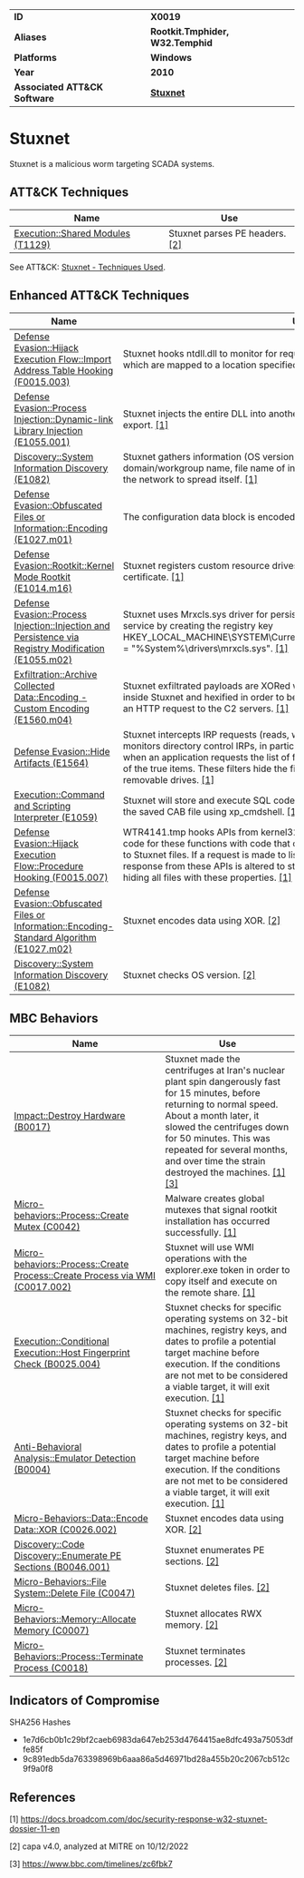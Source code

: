 <table>
<tr>
<td><b>ID</b></td>
<td><b>X0019</b></td>
</tr>
<tr>
<td><b>Aliases</b></td>
<td><b>Rootkit.Tmphider, W32.Temphid</b></td>
</tr>
<tr>
<td><b>Platforms</b></td>
<td><b>Windows</b></td>
</tr>
<tr>
<td><b>Year</b></td>
<td><b>2010</b></td>
</tr>
<tr>
<td><b>Associated ATT&CK Software</b></td>
<td><b><a href="https://attack.mitre.org/software/S0603/">Stuxnet</a></b></td>
</tr>
</table>


# Stuxnet

Stuxnet is a malicious worm targeting SCADA systems.


## ATT&CK Techniques

|Name|Use|
|---|---|
|[Execution::Shared Modules (T1129)](https://attack.mitre.org/techniques/T1129)|Stuxnet parses PE headers. [[2]](#2)|

See ATT&CK: [Stuxnet - Techniques Used](https://attack.mitre.org/software/S0603/).

## Enhanced ATT&CK Techniques

|Name|Use|
|---|---|
|[Defense Evasion::Hijack Execution Flow::Import Address Table Hooking (F0015.003)](../defense-evasion/hijack-execution-flow.md)|Stuxnet hooks ntdll.dll to monitor for requests to load specially crafted file names, which are mapped to a location specified by Stuxnet. [[1]](#1)|
|[Defense Evasion::Process Injection::Dynamic-link Library Injection (E1055.001)](../defense-evasion/process-injection.md)|Stuxnet injects the entire DLL into another process and then calls the particular export. [[1]](#1)|
|[Discovery::System Information Discovery (E1082)](../discovery/system-information-discovery.md)|Stuxnet gathers information (OS version, workgroup status, computer name, domain/workgroup name, file name of infected project file) about each computer in the network to spread itself. [[1]](#1)|
|[Defense Evasion::Obfuscated Files or Information::Encoding (E1027.m01)](../defense-evasion/obfuscated-files-or-information.md)|The configuration data block is encoded with a NOT XOR 0xFF operation. [[1]](#1)|
|[Defense Evasion::Rootkit::Kernel Mode Rootkit (E1014.m16)](../defense-evasion/rootkit.md)|Stuxnet registers custom resource drives signed with a legitimate Realtek digital certificate. [[1]](#1)|
|[Defense Evasion::Process Injection::Injection and Persistence via Registry Modification (E1055.m02)](../defense-evasion/process-injection.md)|Stuxnet uses Mrxcls.sys driver for persistence. It is registered as a boot start service by creating the registry key HKEY_LOCAL_MACHINE\SYSTEM\CurrentControlSet\Services\MRxCIs\"ImagePath" = "%System%\drivers\mrxcls.sys". [[1]](#1)|
|[Exfiltration::Archive Collected Data::Encoding - Custom Encoding (E1560.m04)](../exfiltration/archive-collected-data.md)|Stuxnet exfiltrated payloads are XORed with a static 31-byte long byte string found inside Stuxnet and hexified in order to be passed on as an ASCII data parameter in an HTTP request to the C2 servers. [[1]](#1)|
|[Defense Evasion::Hide Artifacts (E1564)](../defense-evasion/hide-artifacts.md)|Stuxnet intercepts IRP requests (reads, writes) to devices (NFTS, FAT, CD-ROM). It monitors directory control IRPs, in particular directory query notifications, such that when an application requests the list of files, it returns a Stuxnet-specified subset of the true items. These filters hide the files used by Stuxnet to spread through removable drives. [[1]](#1)|
|[Execution::Command and Scripting Interpreter (E1059)](../execution/command-and-scripting-interpreter.md)|Stuxnet will store and execute SQL code that will extract and execute Stuxnet from the saved CAB file using xp_cmdshell. [[1]](#1)|
|[Defense Evasion::Hijack Execution Flow::Procedure Hooking (F0015.007)](../defense-evasion/hijack-execution-flow.md)|WTR4141.tmp hooks APIs from kernel32.dll and ntdll.dll and replaces the original code for these functions with code that checks for files with properties pertaining to Stuxnet files. If a request is made to list a file with the specified properties, the response from these APIs is altered to state that the file does not exist, thereby hiding all files with these properties. [[1]](#1)|
|[Defense Evasion::Obfuscated Files or Information::Encoding-Standard Algorithm (E1027.m02)](../defense-evasion/obfuscated-files-or-information.md)|Stuxnet encodes data using XOR. [[2]](#2)|
|[Discovery::System Information Discovery (E1082)](../discovery/system-information-discovery.md)|Stuxnet checks OS version. [[2]](#2)|


## MBC Behaviors

|Name|Use|
|---|---|
|[Impact::Destroy Hardware (B0017)](../impact/destroy-hardware.md)|Stuxnet made the centrifuges at Iran's nuclear plant spin dangerously fast for 15 minutes, before returning to normal speed. About a month later, it slowed the centrifuges down for 50 minutes. This was repeated for several months, and over time the strain destroyed the machines. [[1]](#1) [[3]](#3)|
|[Micro-behaviors::Process::Create Mutex (C0042)](../micro-behaviors/process/create-mutex.md)|Malware creates global mutexes that signal rootkit installation has occurred successfully. [[1]](#1)|
|[Micro-behaviors::Process::Create Process::Create Process via WMI (C0017.002)](../micro-behaviors/process/create-process.md)|Stuxnet will use WMI operations with the explorer.exe token in order to copy itself and execute on the remote share. [[1]](#1)|
|[Execution::Conditional Execution::Host Fingerprint Check (B0025.004)](../execution/conditional-execution.md)|Stuxnet checks for specific operating systems on 32-bit machines, registry keys, and dates to profile a potential target machine before execution. If the conditions are not met to be considered a viable target, it will exit execution. [[1]](#1)|
|[Anti-Behavioral Analysis::Emulator Detection (B0004)](../anti-behavioral-analysis/emulator-detection.md)|Stuxnet checks for specific operating systems on 32-bit machines, registry keys, and dates to profile a potential target machine before execution. If the conditions are not met to be considered a viable target, it will exit execution. [[1]](#1)|
|[Micro-Behaviors::Data::Encode Data::XOR (C0026.002)](../micro-behaviors/data/encode-data.md)|Stuxnet encodes data using XOR. [[2]](#2)|
|[Discovery::Code Discovery::Enumerate PE Sections (B0046.001)](../discovery/code-discovery.md)|Stuxnet enumerates PE sections. [[2]](#2)|
|[Micro-Behaviors::File System::Delete File (C0047)](../micro-behaviors/file-system/delete-file.md)|Stuxnet deletes files. [[2]](#2)|
|[Micro-Behaviors::Memory::Allocate Memory (C0007)](../micro-behaviors/memory/allocate-memory.md)|Stuxnet allocates RWX memory. [[2]](#2)|
|[Micro-Behaviors::Process::Terminate Process (C0018)](../micro-behaviors/process/terminate-process.md)|Stuxnet terminates processes. [[2]](#2)|


## Indicators of Compromise

SHA256 Hashes
- 1e7d6cb0b1c29bf2caeb6983da647eb253d4764415ae8dfc493a75053dffe85f
- 9c891edb5da763398969b6aaa86a5d46971bd28a455b20c2067cb512c9f9a0f8

## References

<a name="1">[1]</a> https://docs.broadcom.com/doc/security-response-w32-stuxnet-dossier-11-en

<a name="2">[2]</a> capa v4.0, analyzed at MITRE on 10/12/2022

<a name="3">[3]</a> https://www.bbc.com/timelines/zc6fbk7